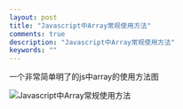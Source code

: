 ```yaml
---
layout: post
title: "Javascript中Array常规使用方法"
comments: true
description: "Javascript中Array常规使用方法"
keywords: ""
---
```


一个非常简单明了的js中array的使用方法图

![](http://7xp1dj.com1.z0.glb.clouddn.com/javascript_array_use.gif "Javascript中Array常规使用方法")